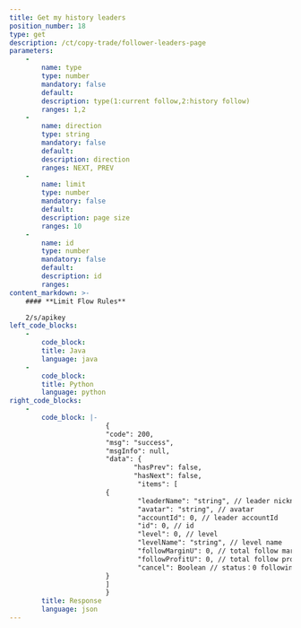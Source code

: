 ```yaml
---
title: Get my history leaders
position_number: 18
type: get
description: /ct/copy-trade/follower-leaders-page
parameters:
    -
        name: type
        type: number
        mandatory: false
        default:
        description: type(1:current follow,2:history follow)
        ranges: 1,2
    -
        name: direction
        type: string
        mandatory: false
        default:
        description: direction
        ranges: NEXT, PREV
    -
        name: limit
        type: number
        mandatory: false
        default:
        description: page size
        ranges: 10
    -
        name: id
        type: number
        mandatory: false
        default:
        description: id
        ranges:
content_markdown: >-
    #### **Limit Flow Rules**

    2/s/apikey
left_code_blocks:
    -
        code_block:
        title: Java
        language: java
    -
        code_block:
        title: Python
        language: python
right_code_blocks:
    -
        code_block: |-
                        {
                        "code": 200,
                        "msg": "success",
                        "msgInfo": null,
                        "data": {
                               "hasPrev": false,
                               "hasNext": false,
                                "items": [
                        {
                                "leaderName": "string", // leader nickname
                                "avatar": "string", // avatar
                                "accountId": 0, // leader accountId
                                "id": 0, // id
                                "level": 0, // level
                                "levelName": "string", // level name
                                "followMarginU": 0, // total follow margin
                                "followProfitU": 0, // total follow profit
                                "cancel": Boolean // status：0 following，1canceled
                        }
                        ]
                        }
        title: Response
        language: json
---
```

